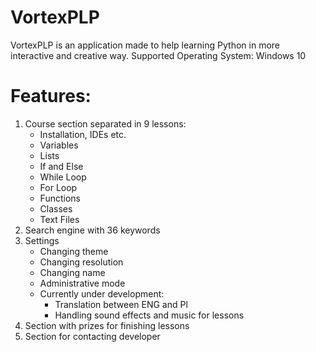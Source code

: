 # VortexPLP
VortexPLP is an application made to help learning Python in more interactive and creative way.
Supported Operating System: Windows 10

# Features:
1. Course section separated in 9 lessons: 
   - Installation, IDEs etc.
   - Variables
   - Lists
   - If and Else
   - While Loop
   - For Loop
   - Functions
   - Classes
   - Text Files
 2. Search engine with 36 keywords 
 3. Settings
    - Changing theme
    - Changing resolution
    - Changing name
    - Administrative mode
    - Currently under development:
      - Translation between ENG and Pl
      - Handling sound effects and music for lessons
 4. Section with prizes for finishing lessons
 5. Section for contacting developer 
